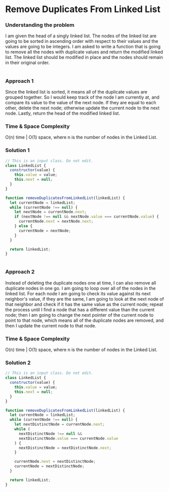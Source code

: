 # Remove Duplicates From Linked List

### Understanding the problem

I am given the head of a singly linked list. The nodes of the linked list are going to be sorted in ascending order with respect to their values and the values are going to be integers. I am asked to write a function that is going to remove all the nodes with duplicate values and return the modified linked list. The linked list should be modified in place and the nodes should remain in their original order.

#

### Approach 1

Since the linked list is sorted, it means all of the duplicate values are grouped together. So I would keep track of the node I am currently at, and compare its value to the value of the next node. If they are equal to each other, delete the next node; otherwise update the current node to the next node. Lastly, return the head of the modified linked list.

### Time & Space Complexity

O(n) time | O(1) space, where n is the number of nodes in the Linked List.

### Solution 1

```js
// This is an input class. Do not edit.
class LinkedList {
  constructor(value) {
    this.value = value;
    this.next = null;
  }
}

function removeDuplicatesFromLinkedList(linkedList) {
  let currentNode = linkedList;
  while (currentNode !== null) {
    let nextNode = currentNode.next;
    if (nextNode !== null && nextNode.value === currentNode.value) {
      currentNode.next = nextNode.next;
    } else {
      currentNode = nextNode;
    }
  }

  return linkedList;
}
```

#

### Approach 2

Instead of deleting the duplicate nodes one at time, I can also remove all duplicate nodes in one go. I am going to loop over all of the nodes in the linked list. For each node I am going to check its value against its next neighbor's value, if they are the same, I am going to look at the next node of that neighbor and check if it has the same value as the current node; repeat the process until I find a node that has a different value than the current node; then I am going to change the next pointer of the current node to point to that node, which means all of the duplicate nodes are removed, and then I update the current node to that node.

### Time & Space Complexity

O(n) time | O(1) space, where n is the number of nodes in the Linked List.

### Solution 2

```js
// This is an input class. Do not edit.
class LinkedList {
  constructor(value) {
    this.value = value;
    this.next = null;
  }
}

function removeDuplicatesFromLinkedList(linkedList) {
  let currentNode = linkedList;
  while (currentNode !== null) {
    let nextDistinctNode = currentNode.next;
    while (
      nextDistinctNode !== null &&
      nextDistinctNode.value === currentNode.value
    ) {
      nextDistinctNode = nextDistinctNode.next;
    }

    currentNode.next = nextDistinctNode;
    currentNode = nextDistinctNode;
  }

  return linkedList;
}
```
